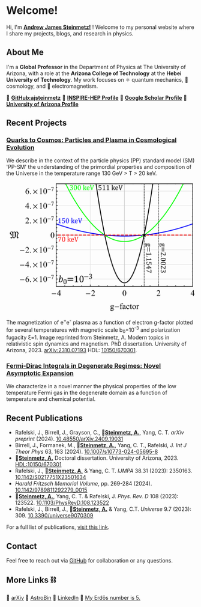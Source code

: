 # Welcome!

Hi, I'm [**Andrew James Steinmetz!**](https://orcid.org/0000-0001-5474-2649) ! Welcome to my personal website where I share my projects, blogs, and research in physics.

## About Me

I'm a **Global Professor** in the Department of Physics at The University of Arizona, with a role at the **Arizona College of Technology** at the **Hebei University of Technology**. My work focuses on ⚛ quantum mechanics, 🌌 cosmology, and 🧲 electromagnetism.

🔗 [**GitHub:ajsteinmetz**](https://github.com/ajsteinmetz) 🔗 [**INSPIRE-HEP Profile**](https://inspirehep.net/authors/1796313) 🔗 [**Google Scholar Profile**](https://scholar.google.com/citations?user=fJBK1GIAAAAJ) 🔗 [**University of Arizona Profile**](https://w3.physics.arizona.edu/person/andrew-steinmetz)

## Recent Projects

### [Quarks to Cosmos: Particles and Plasma in Cosmological Evolution](https://github.com/ajsteinmetz/thesis-collab-project)

We describe in the context of the particle physics (PP) standard model (SM) 'PP-SM' the understanding of the primordial properties and composition of the Universe in the temperature range 130 GeV > T > 20 keV.

![The magnetization of electron-positron plasma as a function of electron g-factor.](https://raw.githubusercontent.com/ajsteinmetz/thesis-collab-project/refs/heads/main/art/gfac.png)

The magnetization of e<sup>+</sup>e<sup>-</sup> plasma as a function of electron g-factor plotted for several temperatures with magnetic scale b<sub>0</sub>=10<sup>-3</sup> and polarization fugacity ξ=1. Image reprinted from Steinmetz, A. Modern topics in relativistic spin dynamics and magnetism. PhD dissertation. University of Arizona, 2023. [arXiv:2310.07193](https://arxiv.org/abs/2310.07193) HDL: [10150/670301](http://hdl.handle.net/10150/670301).

### [Fermi-Dirac Integrals in Degenerate Regimes: Novel Asymptotic Expansion](https://github.com/ajsteinmetz/fermi-distribution)

We characterize in a novel manner the physical properties of the low temperature Fermi gas in the degenerate domain as a function of temperature and chemical potential.

## Recent Publications

* Rafelski, J., Birrell, J., Grayson, C., 🌟[**Steinmetz, A.**](https://github.com/ajsteinmetz/thesis-collab-project), Yang, C. T. _arXiv preprint_ (2024). [10.48550/arXiv.2409.19031](https://doi.org/10.48550/arXiv.2409.19031)
* Birrell, J., Formanek, M., 🌟[**Steinmetz, A.**](https://github.com/ajsteinmetz/fermi-distribution), Yang, C. T., Rafelski, J. _Int J Theor Phys_ 63, 163 (2024). [10.1007/s10773-024-05695-8](https://doi.org/10.1007/s10773-024-05695-8)
* 🌟[**Steinmetz, A.**](https://github.com/ajsteinmetz/thesis-ajsteinmetz) Doctoral dissertation. University of Arizona, 2023. [HDL:10150/670301](http://hdl.handle.net/10150/670301)
* Rafelski, J., 🌟[**Steinmetz, A.**](https://github.com/ajsteinmetz/neutrino-transition-moments) & Yang, C. T. _IJMPA_ 38.31 (2023): 2350163. [10.1142/S0217751X23501634](https://doi.org/10.1142/S0217751X23501634)
* _Harald Fritzsch Memorial Volume_, pp. 269-284 (2024). [10.1142/9789811292279_0015](https://doi.org/10.1142/9789811292279_0015)
* 🌟[**Steinmetz, A.**](https://github.com/ajsteinmetz/plasma-partition), Yang, C. T. & Rafelski, J. _Phys. Rev. D_ 108 (2023): 123522. [10.1103/PhysRevD.108.123522](https://doi.org/10.1103/PhysRevD.108.123522)
* Rafelski, J., Birrell, J., 🌟[**Steinmetz, A.**](https://github.com/ajsteinmetz/a-short-survey) & Yang, C.T. _Universe_ 9.7 (2023): 309. [10.3390/universe9070309](https://doi.org/10.3390/universe9070309)

For a full list of publications, [visit this link](https://ajsteinmetz.github.io/publications.html).

## Contact

Feel free to reach out via [GitHub](https://github.com/ajsteinmetz) for collaboration or any questions.

## More Links ⛓

🔗 [arXiv](https://arxiv.org/a/steinmetz_a_1.html) 🔗 [AstroBin](https://www.astrobin.com/users/djinn/) 🔗 [LinkedIn](https://www.linkedin.com/in/ajsteinmetz/) 🔗 [My Erdős number is 5.](https://mathscinet.ams.org/mathscinet/freetools/collab-dist?source=1443426&target=189017)
